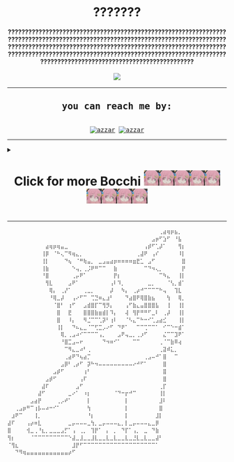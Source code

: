 <div align="center">
<h1 align="center">???????</h1>
<h4 align="center">?????????????????????????????????????????????????????????????????????????????????????????????????????????????????????????????????????????????????????????????????????????????????????????????????????????????????????????????????????????????????????????????????????????????????????????????????????????????</h4>
</div>

<div align="center">
  <picture>
  <source 
    srcset="https://github-readme-stats.vercel.app/api?username=ReggieReo&show_icons=true&theme=dark"
    media="(prefers-color-scheme: dark)"
/>
  <source
    srcset="https://github-readme-stats.vercel.app/api?username=ReggieReo&show_icons=true"
    media="(prefers-color-scheme: light), (prefers-color-scheme: no-preference)"
/>
  <img src="https://github-readme-stats.vercel.app/api?username=ReggieReo&show_icons=true" />
  </picture>
</div>

-----
  
 
<div>
  <samp>
    <h2 align="center">you can reach me by:</h2>
    <p align="center">
      <br/>
      <a href="https://www.linkedin.com/in/settapon-t/" target="blank"><img align="center"
         src="https://img.shields.io/badge/linkedin-%231DA1F2.svg?style=for-the-badge&logo=linkedin&logoColor=white"
         alt="azzar" height="30"/></a>
      <a href="mailto:steam.reaw1@gmail.com" target="blank"><img align="center"
         src="https://img.shields.io/badge/gmail-EA4335.svg?style=for-the-badge&logo=gmail&logoColor=white"
         alt="azzar" height="30"/></a>
    </p>
  </samp>
</div>
  
  
-----
  
  
<details>
  <summary>
    <h1 align="center">Click for more Bocchi <img width="35" src="311736864_520934583375502_3241658071684402869_n.jpg"><img width="35" src="311736864_520934583375502_3241658071684402869_n.jpg"><img width="35" src="311736864_520934583375502_3241658071684402869_n.jpg"><img width="35" src="311736864_520934583375502_3241658071684402869_n.jpg"><img width="35" src="311736864_520934583375502_3241658071684402869_n.jpg"><img width="35" src="311736864_520934583375502_3241658071684402869_n.jpg"><img width="35" src="311736864_520934583375502_3241658071684402869_n.jpg"><img width="35" src="311736864_520934583375502_3241658071684402869_n.jpg"><img width="35" src="311736864_520934583375502_3241658071684402869_n.jpg"></h1>
  </summary>
  <div align="center">
    <div align="center">
    <a href="https://www.youtube.com/watch?v=IwHwv-lcxi4">
    <img  src="https://github.com/ReggieReo/ReggieReo/blob/main/MCwKKJC.gif"
         alt="bocchi" /></a>
  </div>
    <a href="https://www.youtube.com/watch?v=7FDRQifEMUQ">
    <img  src="https://github.com/ReggieReo/ReggieReo/blob/main/eINB7pC.gif"
         alt="bocchi" /></a>
  </div>
  <div align="center">
    <a href="https://youtu.be/MSnLgdQFk1c">
    <img  src="https://github.com/ReggieReo/ReggieReo/blob/main/uSjJriy.gif"
         alt="bocchi" /></a>
  </div>
</details>

-----
  
```js
⠀⠀⠀⠀⠀⠀⠀⠀⠀⠀⠀⠀⠀⠀⠀⠀⠀⠀⠀⠀⠀⠀⠀⠀⠀⠀⠀⠀⠀⠀⠀⠀⠀⠀⠀⠀⠀⠀⠀⠀⢀⣴⢶⡶⣦⡀⠀
⠀⠀⠀⠀⠀⠀⠀⠀⠀⠀⠀⠀⠀⠀⠀⠀⠀⠀⠀⠀⠀⠀⠀⠀⠀⠀⠀⠀⠀⠀⠀⠀⠀⠀⠀⠀⠀⠀⣠⡶⠋⣱⠋⠀⠘⣧⠀
⠀⠀⠀⠀⠀⠀⠀⠀⠀⠀⣴⢶⡶⢶⣤⣀⠀⠀⠀⠀⠀⠀⠀⠀⠀⠀⠀⠀⠀⠀⠀⠀⠀⠀⠀⠀⢠⡾⠋⢁⡼⠁⠀⠀⠀⢻⡆
⠀⠀⠀⠀⠀⠀⠀⠀⠀⢸⡿⠀⠈⠓⢄⠉⠻⢶⣄⡀⠀⠀⠀⠀⠀⠀⠀⠀⠀⠀⠀⠀⠀⠀⢀⣼⠟⠀⢠⠎⠀⠀⠀⠀⠀⠸⡇
⠀⠀⠀⠀⠀⠀⠀⠀⠀⢸⡇⠀⠀⠀⠀⠙⢦⠀⠈⠛⢷⣤⡀⠀⣀⣠⣤⣴⡶⠶⠶⠶⠶⣶⣟⣁⠀⣠⠋⠀⠀⠀⠀⠀⠀⠀⣿
⠀⠀⠀⠀⠀⠀⠀⠀⠀⢸⣷⠀⠀⠀⠀⠀⠀⠑⢤⡀⢀⡨⠟⠛⠉⠉⠀⠀⣷⠀⠀⠀⠀⠀⠀⠀⠉⠙⠲⢄⡀⠀⠀⠀⠀⠀⡟
⠀⠀⠀⠀⠀⠀⠀⠀⠀⠘⣿⠀⠀⠀⠀⠀⠀⢀⡤⠟⠁⠀⠀⠀⠀⠀⠀⠀⡟⡆⠀⠀⠀⠀⠀⠀⠀⠀⠀⠀⠉⠳⣄⠀⠀⢸⡇
⠀⠀⠀⠀⠀⠀⠀⠀⠀⠀⢻⣇⠀⠀⠀⠀⣠⠟⠁⠀⠀⠀⠀⠀⠀⠀⠀⢠⠇⠹⡀⠀⠀⠀⠀⠀⠀⣀⡀⠀⠀⠀⠈⢣⡀⣾⠁
⠀⠀⠀⠀⠀⠀⠀⠀⠀⠀⠀⢿⡄⠀⢀⡜⠁⠀⠀⠀⢀⣀⡀⠀⠀⠀⠀⡼⠀⠀⠳⡄⠀⢀⡴⠚⠉⠉⠉⠉⠓⢤⠀⠀⢹⣇⠀
⠀⠀⠀⠀⠀⠀⠀⠀⠀⠀⠀⠘⢿⣀⡼⠀⠀⢠⠔⠋⠉⠀⢉⣙⠶⣄⣰⠃⠀⠀⠀⠙⣴⣿⠟⢿⣿⣷⣦⠀⠀⠀⢳⠀⠀⢿⡀
⠀⠀⠀⠀⠀⠀⠀⠀⠀⠀⠀⠀⠈⣿⠃⠀⢰⠋⠀⠀⣠⣾⣿⡏⠉⢻⡻⡄⠀⠀⠀⢠⠋⣷⣄⣤⣿⣿⣿⣧⠀⠀⢸⠀⠀⢸⡇
⠀⠀⠀⠀⠀⠀⠀⠀⠀⠀⠀⠀⠀⣿⠀⠀⣟⠀⠀⠀⣿⣿⣿⣷⣶⣾⡇⠹⡄⠀⠀⢼⠀⢻⡟⠛⠛⠋⣀⠇⠀⢀⡼⠀⠀⢸⡇
⠀⠀⠀⠀⠀⠀⠀⠀⠀⠀⠀⠀⠀⣿⠀⠀⠸⡄⠀⠀⠻⣈⠉⠉⢁⡽⠃⢰⠇⠀⠀⠈⠣⣄⠉⠓⠒⠊⢁⣠⣴⣊⠀⠀⠀⢸⡇
⠀⠀⠀⠀⠀⠀⠀⠀⠀⠀⠀⠀⠀⢸⡇⠀⠀⠙⠦⣄⣀⠈⠉⢋⣉⡠⠔⠋⠀⠙⠟⠁⠀⠀⠉⠉⢉⠉⠉⠁⠀⠊⠉⠑⠒⣾⠁
⠀⠀⠀⠀⠀⠀⠀⠀⠀⠀⠀⠀⠀⠀⢿⡀⢀⣠⠴⠊⠉⠉⠉⠉⢠⡀⠀⠀⠀⣠⠟⢤⣀⡀⢀⡰⠋⠀⠀⠀⠀⣌⠉⠉⣹⠟⠁
⠀⠀⠀⠀⠀⠀⠀⠀⠀⠀⠀⠀⠀⠀⠘⣿⣉⣠⠤⠖⠀⠀⠀⠀⠀⠙⠲⠶⠊⠁⠀⠀⠀⠉⠉⠀⠀⠀⠀⠀⢀⠈⠉⣷⠿⢴⠀
⠀⠀⠀⠀⠀⠀⠀⠀⠀⠀⠀⠀⠀⠀⠀⠉⠻⣄⣀⠴⠃⢀⠀⠀⠀⠀⠀⠀⠀⠀⠀⠀⠀⠀⠀⠀⠀⠀⠀⠀⢀⣽⠾⣅⡀⠀⠀
⠀⠀⠀⠀⠀⠀⠀⠀⠀⠀⠀⠀⠀⠀⠀⢀⣴⠟⠙⢦⣴⡉⠀⠀⠀⠀⠀⠀⠀⠀⠀⠀⠀⠀⠀⠀⢀⣠⠤⠚⠁⣿⠀⠀⠉⠀⠀
⠀⠀⠀⠀⠀⠀⠀⠀⠀⠀⠀⠀⠀⠀⣠⡿⠃⢀⡴⠋⠀⡽⠓⠲⠤⠤⠤⠤⠤⠤⠤⠤⠤⠔⠚⠋⠁⠀⠀⠀⠀⣿⠀⠀⠀⠀⠀
⠀⠀⠀⠀⠀⠀⠀⠀⠀⠀⠀⠀⣠⡾⠋⠀⠀⠀⠀⠀⢰⠃⠀⠀⠀⠀⠀⠀⠀⠀⠀⠀⠀⠀⠀⠀⠀⠀⠀⠀⠀⣿⠀⠀⠀⠀⠀
⠀⠀⠀⠀⠀⠀⠀⠀⠀⠀⣠⡾⠋⠀⠀⠀⠀⠀⠀⢠⠏⠀⠀⠀⠀⠀⠀⠀⠀⠀⠀⠀⠀⠀⠀⠀⠀⠀⠀⠀⠀⣿⠀⠀⠀⠀⠀
⠀⠀⠀⠀⠀⠀⠀⠀⠀⣼⠏⠀⠀⠀⠀⠀⠀⠀⣠⠋⠀⠀⠀⠀⠀⠀⠀⠀⠀⠀⠀⠀⠀⠀⠀⠀⠀⠀⠀⠀⢀⡏⠀⠀⠀⠀⠀
⠀⠀⠀⠀⠀⠀⠀⠀⣼⠋⠀⠀⠀⠀⠀⠀⣀⠔⠁⠀⠰⡆⠀⠀⠀⠀⠀⠀⠈⠙⠒⡖⠚⠉⠀⠀⠀⠀⠀⠀⢸⡇⠀⠀⠀⠀⠀
⠀⠀⠀⠀⠀⠀⣠⣴⡟⠀⠀⠀⠀⢀⡠⠞⠁⠀⠀⠀⠀⡇⠀⠀⠀⠀⠀⠀⠀⠀⠀⡇⠀⠀⠀⠀⠀⠀⠀⠀⣸⠇⠀⠀⠀⠀⠀
⠀⠀⢀⣠⡶⠛⠉⢰⡧⠤⠴⠒⠊⠁⠀⠀⠀⠀⠀⠀⠀⢳⠀⠀⠀⠀⠀⠀⠀⠀⠀⡇⠀⠀⠀⠀⠀⠀⠀⠀⣿⠀⠀⠀⠀⠀⠀
⠀⣰⠟⠉⠀⠀⠀⢸⡀⠀⠀⠀⠀⠀⠀⠀⠀⠀⠀⠀⠀⠘⡆⠀⠀⠀⠀⠀⠀⠀⠀⡇⠀⠀⠀⠀⠀⠀⠀⣸⡇⠀⠀⠀⠀⠀⠀
⣼⠏⠀⠀⠀⢠⡴⠶⣇⠀⠀⠀⠀⠀⠀⠀⣀⡤⠤⠤⠤⣀⢳⡀⣀⡤⠤⠤⠤⣄⡀⡇⣀⡤⠤⠤⠤⣄⣀⡿⠀⠀⠀⠀⠀⠀⠀
⣿⠀⠀⠀⠀⢺⣀⢀⠘⣆⡀⣀⣀⣀⣠⡋⠁⢠⠀⢀⡀⠀⢹⡟⠁⠀⡄⠀⡀⠀⠙⡏⠁⢠⡀⠀⣀⠀⠙⣷⠀⠀⠀⠀⠀⠀⠀
⢻⡆⠀⠀⠀⠀⠈⠉⠉⠉⠉⠉⠉⠉⠉⠉⠑⣼⣀⣸⣀⣀⣸⣇⣀⣀⣇⣀⣇⣀⣀⣇⣀⣘⣇⣀⣇⣀⣀⣼⠃⠀⠀⠀⠀⠀⠀
⠈⢻⣆⠀⠀⠀⠀⠀⠀⠀⠀⠀⠀⠀⠀⠀⠀⣸⡟⠋⠉⠉⠉⠉⠉⠉⠉⠉⠉⠉⠉⠉⠉⠉⠉⠉⠉⠉⠉⠁⠀⠀⠀⠀⠀⠀⠀
⠀⠀⠙⠻⢶⣤⣤⣤⣤⣤⣤⣤⣤⣤⣤⣤⡴⠋⠀⠀⠀⠀⠀⠀⠀⠀⠀⠀⠀⠀⠀⠀⠀⠀⠀⠀⠀⠀⠀⠀⠀⠀⠀⠀⠀⠀⠀
```
